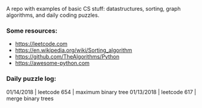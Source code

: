 A repo with examples of basic CS stuff: datastructures, sorting, graph algorithms, and daily coding puzzles.  

### Some resources:

- https://leetcode.com
- https://en.wikipedia.org/wiki/Sorting_algorithm
- https://github.com/TheAlgorithms/Python
- https://awesome-python.com

### Daily puzzle log:

01/14/2018 | leetcode 654 | maximum binary tree
01/13/2018 | leetcode 617 | merge binary trees